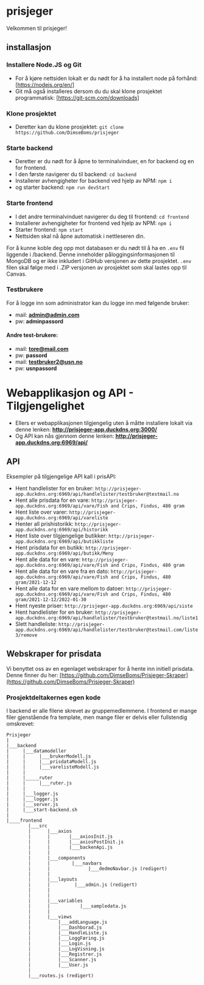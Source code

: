 # prisjeger
Velkommen til prisjeger!

## installasjon
### Installere Node.JS og Git
- For å kjøre nettsiden lokalt er du nødt for å ha installert node på forhånd: [https://nodejs.org/en/]
- Git må også installeres dersom du du skal klone prosjektet programmatisk: [https://git-scm.com/downloads]
### Klone prosjektet
- Deretter kan du klone prosjektet: `git clone https://github.com/DimseBoms/prisjeger`
### Starte backend
- Deretter er du nødt for å åpne to terminalvinduer, en for backend og en for frontend.
- I den første navigerer du til backend: `cd backend`
- Installerer avhengigheter for backend ved hjelp av NPM: `npm i`
- og starter backend: `npm run devStart`
### Starte frontend
- I det andre terminalvinduet navigerer du deg til frontend: `cd frontend`
- Installerer avhengigheter for frontend ved hjelp av NPM: `npm i`
- Starter frontend: `npm start`
- Nettsiden skal nå åpne automatisk i nettleseren din.

For å kunne koble deg opp mot databasen er du nødt til å ha en `.env` fil liggende i /backend. Denne inneholder påloggingsinformasjonen til MongoDB og er ikke inkludert i GitHub versjonen av dette prosjektet. `.env` filen skal følge med i .ZIP versjonen av prosjektet som skal lastes opp til Canvas.

### Testbrukere
For å logge inn som administrator kan du logge inn med følgende bruker:
- mail: **admin@admin.com**  
- pw: **adminpassord**
#### Andre test-brukere:
- mail: **tore@mail.com** 
- pw: **passord**
- mail: **testbruker2@usn.no** 
- pw: **usnpassord**

# Webapplikasjon og API - Tilgjengelighet
- Ellers er webapplikasjonen tilgjengelig uten å måtte installere lokalt via denne lenken:
**http://prisjeger-app.duckdns.org:3000/**
- Og API kan nås gjennom denne lenken:
**http://prisjeger-app.duckdns.org:6969/api/**

## API
Eksempler på tilgjengelige API kall i prisAPI:
- Hent handlelister for en bruker:
`http://prisjeger-app.duckdns.org:6969/api/handlelister/testbruker@testmail.no`
- Hent alle prisdata for en vare:
`http://prisjeger-app.duckdns.org:6969/api/vare/Fish and Crips, Findus, 480 gram`
- Hent liste over varer:
`http://prisjeger-app.duckdns.org:6969/api/vareliste`
- Henter all prishistorikk:
`http://prisjeger-app.duckdns.org:6969/api/historikk`
- Hent liste over tilgjengelige butikker:
`http://prisjeger-app.duckdns.org:6969/api/butikkliste`
- Hent prisdata for en butikk:
`http://prisjeger-app.duckdns.org:6969/api/butikk/Meny`
- Hent alle data for en vare:
`http://prisjeger-app.duckdns.org:6969/api/vare/Fish and Crips, Findus, 480 gram`
- Hent alle data for en vare fra en dato:
`http://prisjeger-app.duckdns.org:6969/api/vare/Fish and Crips, Findus, 480 gram/2021-12-12`
- Hent alle data for en vare mellom to datoer:
`http://prisjeger-app.duckdns.org:6969/api/vare/Fish and Crips, Findus, 480 gram/2021-12-12/2022-01-30`
- Hent nyeste priser:
`http://prisjeger-app.duckdns.org:6969/api/siste`
- Hent handlelister for en bruker:
`http://prisjeger-app.duckdns.org:6969/api/handlelister/testbruker@testmail.no/liste1`
- Slett handleliste:
`http://prisjeger-app.duckdns.org:6969/api/handlelister/testbruker@testmail.com/liste3/remove`

## Webskraper for prisdata
Vi benyttet oss av en egenlaget webskraper for å hente inn initiell prisdata. Denne finner du her:
[https://github.com/DimseBoms/Prisjeger-Skraper](https://github.com/DimseBoms/Prisjeger-Skraper)
### Prosjektdeltakernes egen kode
I backend er alle filene skrevet av gruppemedlemmene. I frontend er mange filer gjenstående fra template, men mange filer er delvis eller fullstendig omskrevet:
```
Prisjeger
|
|___backend
|	  |___datamodeller
|	  |		|___brukerModell.js
|	  |		|___prisdataModell.js
|	  |		|___varelisteModell.js
|	  |
|	  |_____ruter
|	  |	    |___ruter.js
|	  |
|	  |___logger.js
|	  |___logger.js
|	  |___server.js
|	  |___start-backend.sh
|
|____frontend
	    |___src
	    |	   |___axios
	    |	   |	   |___axiosInit.js
	    |	   |	   |___axiosPostInit.js
	    |	   |	   |___backenApi.js
	    |	   |
	    |	   |___components
	    |	   |		|___navbars
	    |	   |			  |___dedmoNavbar.js (redigert)
	    |	   |						    
	    |	   |___layouts
	    |	   |	     |___admin.js (redigert)
	    |	   |
	    |	   |
 	    |	   |___variables
	    |	   |           |___sampledata.js
	    |	   |
	    |	   |___views
	    |		   |___addLanguage.js
	    |		   |___Dashborad.js
	    |		   |___HandleListe.js
	    |		   |___LoggFøring.js
	    |		   |___Login.js
	    |		   |___LogVisning.js
	    |		   |___Registrer.js
	    |		   |___Scanner.js
	    |		   |___User.js
	    |
	    |___routes.js (redigert)
```
